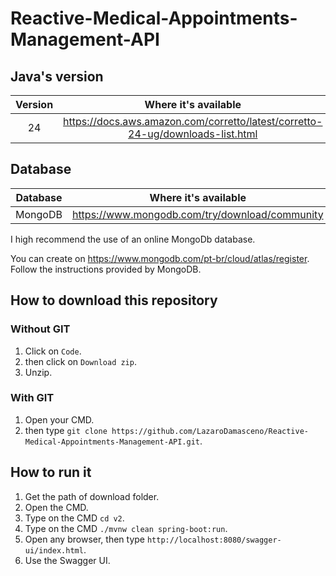 # Reactive-Medical-Appointments-Management-API

## Java's version

| Version | Where it's available |
|:-------:|:--------------------:|
|   24    |             https://docs.aws.amazon.com/corretto/latest/corretto-24-ug/downloads-list.html        |

## Database

|Database|Where it's available|
|:-:|:-:|
|MongoDB|https://www.mongodb.com/try/download/community|

I high recommend the use of an online MongoDb database.

You can create on https://www.mongodb.com/pt-br/cloud/atlas/register. Follow the instructions provided by MongoDB.

## How to download this repository

### Without GIT

1. Click on ``Code``.
2. then click on ``Download zip``.
3. Unzip.

### With GIT

1. Open your CMD.
2. then type ``git clone https://github.com/LazaroDamasceno/Reactive-Medical-Appointments-Management-API.git``.

## How to run it

1. Get the path of download folder.
2. Open the CMD.
3. Type on the CMD ``cd v2``.
4. Type on the CMD ``./mvnw clean spring-boot:run``.
5. Open any browser, then type ``http://localhost:8080/swagger-ui/index.html``.
6. Use the Swagger UI.
